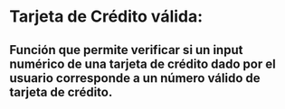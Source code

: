 # Tarjeta de Crédito válida:
## Función que permite verificar si un input numérico de una tarjeta de crédito dado por el usuario corresponde a un número válido de tarjeta de crédito.
